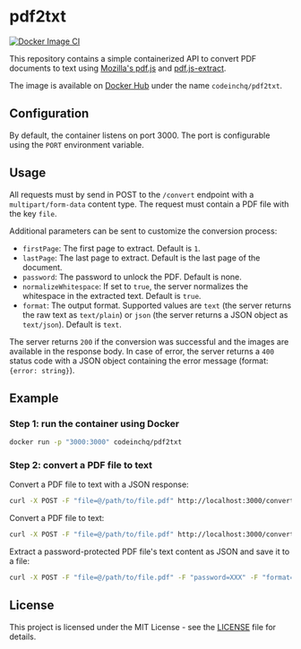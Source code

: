 # pdf2txt

[![Docker Image CI](https://github.com/codeinchq/pdf2txt/actions/workflows/docker-image.yml/badge.svg)](https://github.com/codeinchq/pdf2txt/actions/workflows/docker-image.yml)

This repository contains a simple containerized API to convert PDF documents to text using [Mozilla's pdf.js](https://mozilla.github.io/pdf.js/) and [pdf.js-extract](https://www.npmjs.com/package/pdf.js-extract).

The image is available on [Docker Hub](https://hub.docker.com/r/codeinchq/pdf2txt) under the name `codeinchq/pdf2txt`.

## Configuration

By default, the container listens on port 3000. The port is configurable using the `PORT` environment variable.

## Usage

All requests must by send in POST to the `/convert` endpoint with a `multipart/form-data` content type. The request must contain a PDF file with the key `file`. 

Additional parameters can be sent to customize the conversion process:
* `firstPage`: The first page to extract. Default is `1`.
* `lastPage`: The last page to extract. Default is the last page of the document.
* `password`: The password to unlock the PDF. Default is none.
* `normalizeWhitespace`: If set to `true`, the server normalizes the whitespace in the extracted text. Default is `true`.
* `format`: The output format. Supported values are `text` (the server returns the raw text as `text/plain`) or `json` (the server returns a JSON object as `text/json`). Default is `text`.

The server returns `200` if the conversion was successful and the images are available in the response body. In case of error, the server returns a `400` status code with a JSON object containing the error message (format: `{error: string}`).

## Example

### Step 1: run the container using Docker
```bash
docker run -p "3000:3000" codeinchq/pdf2txt 
```

### Step 2: convert a PDF file to text
Convert a PDF file to text with a JSON response:
```bash
curl -X POST -F "file=@/path/to/file.pdf" http://localhost:3000/convert -o example.json
```

Convert a PDF file to text:
```bash
curl -X POST -F "file=@/path/to/file.pdf" http://localhost:3000/convert
```

Extract a password-protected PDF file's text content as JSON and save it to a file:
```bash
curl -X POST -F "file=@/path/to/file.pdf" -F "password=XXX" -F "format=json" http://localhost:3000/convert -o example.json
```



## License

This project is licensed under the MIT License - see the [LICENSE](LICENSE) file for details.
